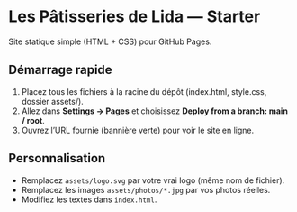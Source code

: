# Les Pâtisseries de Lida — Starter

Site statique simple (HTML + CSS) pour GitHub Pages.

## Démarrage rapide
1. Placez tous les fichiers à la racine du dépôt (index.html, style.css, dossier assets/).
2. Allez dans **Settings → Pages** et choisissez **Deploy from a branch: main / root**.
3. Ouvrez l’URL fournie (bannière verte) pour voir le site en ligne.

## Personnalisation
- Remplacez `assets/logo.svg` par votre vrai logo (même nom de fichier).
- Remplacez les images `assets/photos/*.jpg` par vos photos réelles.
- Modifiez les textes dans `index.html`.
